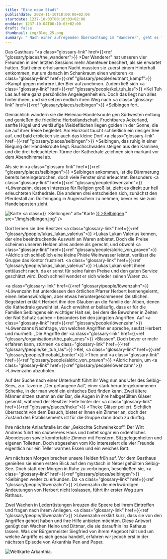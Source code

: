 ```yaml
---
title: "Eine neue Stadt"
publishdate: 2024-11-10T10:00:00+02:00
startdate: 1237-10-03T00:10:03+02:00
enddate: 1237-10-04T00:10:03+02:00
draft: false
thumbnail: img/Blog_25.png
summary: " Nach einer aufregenden Übernachtung im 'Wanderer', geht es für unsere vier Freunde nun endlich weiter zur nächsten Ortschaft Selbingen. Sie erreichen den kleinen Ort in der Dämmerung, können sich aber dennoch etwas umschauen. Wen sie in Selbingen kennenlernen, erfahrt ihr hier:"
---
```


Das Gasthaus "<a class="glossary-link" href={{<ref "glossary/places/the_wanderer">}} >Der Wanderer</a>" hat unseren vier Freunden in den letzten Sessions mehr Abenteuer beschert, als sie erwartet hatten. Statt einer erholsamen Nacht mussten sie zuerst einem Hinterhalt entkommen, nur um danach im Schankraum einen weiteren <a class="glossary-link" href={{<ref "glossary/people/leutnant_kampf">}} >Kampf</a> gegen mehrere Liter Bier aufzunehmen. Zudem ließ sich <a class="glossary-link" href={{<ref "glossary/people/kel_tuh_las">}} >Kel Tuh Las</a> auf eine ganz persönliche Angelegenheit ein. Doch das liegt nun alles hinter ihnen, und sie setzen endlich ihren Weg nach <a class="glossary-link" href={{<ref "glossary/places/selbingen">}} >Selbingen</a> fort.

Gemächlich wandern sie die Helenau-Handelsroute gen Südwesten entlang und genießen die friedliche Herbstlandschaft. Fruchtbares Ackerland, sanfte Hügel und weitläufige Weideflächen liegen golden in der Sonne, die sie auf ihrer Reise begleitet. Am Horizont taucht schließlich ein riesiger See auf, und bald erblicken sie auch das kleine Dorf <a class="glossary-link" href={{<ref "glossary/places/selbingen">}} >Selbingen</a>, das ruhig in einer Biegung der Handelsroute liegt. Rauchschwaden steigen aus den Kaminen, und die drei beleuchteten Türme der Kathedrale zeichnen sich markant vor dem Abendhimmel ab.

Als sie in <a class="glossary-link" href={{<ref "glossary/places/selbingen">}} >Selbingen</a> ankommen, ist die Dämmerung bereits hereingebrochen, doch viele Fenster sind erleuchtet. Besonders <a class="glossary-link" href={{<ref "glossary/people/löwenzahn">}} >Löwenzahn</a>, dessen Interesse für Religion groß ist, zieht es direkt zur hell erleuchteten Kathedrale. Die anderen drei entscheiden sich, zunächst den Pferdestall am Dorfeingang in Augenschein zu nehmen, bevor es sie zum Handelsposten zieht.

<div class="img-max center">
  <img class="img-fluid" title="Karte <a class="glossary-link" href={{<ref "glossary/places/selbingen">}} >Selbingen</a>" alt="Karte <a class="glossary-link" href={{<ref "glossary/places/selbingen">}} >Selbingen</a>." src="/img/selbingen.jpg" />
</div>

Dort lernen sie den Besitzer <a class="glossary-link" href={{<ref "glossary/people/lukas_lukan_valerius">}} >Lukas Lukan Valerius</a> kennen, der eine beeindruckende Auswahl an Waren anbietet. Doch die Preise scheinen unseren Helden alles andere als gerecht, und obwohl <a class="glossary-link" href={{<ref "glossary/people/aldric_von_praven">}} >Aldric</a> sich schließlich eine kleine Phiole Weihwasser leistet, verlässt die Gruppe das Kontor frustriert. <a class="glossary-link" href={{<ref "glossary/people/lukas_lukan_valerius">}} >Lukas</a> Lukan sieht ihnen enttäuscht nach, da er sonst für seine fairen Preise und den guten Service geschätzt wird. Doch schnell wendet er sich wieder seinen Waren zu.

<a class="glossary-link" href={{<ref "glossary/people/löwenzahn">}} >Löwenzahn</a> hat unterdessen den örtlichen Pfarrer Herbert kennengelernt, einen liebenswürdigen, aber etwas heruntergekommenen Geistlichen. Begeistert erklärt Herbert ihm den Glauben an die Familie der Alben, denen die Kathedrale geweiht ist. Auch erwähnt er beiläufig, dass er für die Familien Selbingens ein wichtiger Halt sei, bei dem die Bewohner in Zeiten der Not Schutz suchen – besonders bei den jüngsten Angriffen. Auf <a class="glossary-link" href={{<ref "glossary/people/löwenzahn">}} >Löwenzahns</a> Nachfrage, von welchen Angriffen er spreche, seufzt Herbert und murmelt: „Die Angriffe der <a class="glossary-link" href={{<ref "glossary/organisations/the_pale_ones">}} >Blassen</a>“. Doch bevor er mehr erfahren kann, stürmen <a class="glossary-link" href={{<ref "glossary/people/kel_tuh_las">}} >Kel</a>, <a class="glossary-link" href={{<ref "glossary/people/theobald_bonter">}} >Theo</a> und <a class="glossary-link" href={{<ref "glossary/people/aldric_von_praven">}} >Aldric</a> herein, um <a class="glossary-link" href={{<ref "glossary/people/löwenzahn">}} >Löwenzahn</a> abzuholen.

Auf der Suche nach einer Unterkunft führt ihr Weg nun ans Ufer des Selbig-Sees, zur Taverne „Der gefangene Aal“, einer stark heruntergekommenen Schenke, in der man wohl ein einfaches Bett finden kann. Zwei ältere Männer sitzen stumm an der Bar, die Augen in ihre halbgefüllten Gläser gesenkt, während der Besitzer Fiete hinter der <a class="glossary-link" href={{<ref "glossary/places/theke">}} >Theke</a> Gläser poliert. Sichtlich überrascht von dem Besuch, bietet er ihnen ein Zimmer an, doch der Zustand des Etablissements ist für die Gruppe dann doch zu dürftig.

Ihre nächste Anlaufstelle ist der „Gekochte Schweinekopf“. Der Wirt Andreas führt ein saubereres Haus und bietet sogar ein ordentliches Abendessen sowie komfortable Zimmer mit Fenstern, Sitzgelegenheiten und eigenen Toiletten. Doch abgesehen vom Klo interessiert die vier Freunde eigentlich nur ein Teller warmes Essen und ein weiches Bett.

Am nächsten Morgen brechen unsere Helden früh auf. Vor dem Gasthaus genießen sie einen ersten Blick auf den mystisch in Nebel gehüllten Selbig-See. Doch statt den Morgen in Ruhe zu verbringen, beschließen sie, <a class="glossary-link" href={{<ref "glossary/places/selbingen">}} >Selbingen</a> weiter zu erkunden. Da <a class="glossary-link" href={{<ref "glossary/people/löwenzahn">}} >Löwenzahn</a> die merkwürdigen Andeutungen von Herbert nicht loslassen, führt ihr erster Weg zum Rathaus.

Zwei Wachen in Lederrüstungen kreuzen die Speere bei ihrem Eintreffen und fragen nach ihrem Anliegen. <a class="glossary-link" href={{<ref "glossary/people/löwenzahn">}} >Löwenzahn</a> erklärt kurz, dass sie von den Angriffen gehört haben und ihre Hilfe anbieten möchten. Diese Antwort genügt den Wachen Heino und Dittmar, die sie daraufhin ins Rathaus lassen. Was der Bürgermeister Siegfried von ihrem Angebot hält und um welche Angriffe es sich genau handelt, erfahren wir jedoch erst in der nächsten Episode von Arkanthia Pen and Paper.

<div class="img-max center">
  <img class="img-fluid" title="Weltkarte Arkanthia" alt="Weltkarte Arkanthia." src="/img/Arkanthia_Full_Map_Wanderer_Selbingen.jpg" />
</div>
